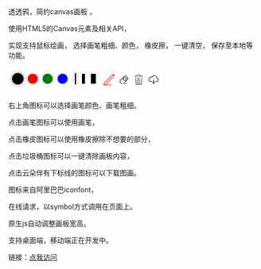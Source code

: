 透透鸦，简约canvas画板 。

使用HTML5的Canvas元素及相关API，

实现支持鼠标绘画，
选择画笔粗细、颜色，
橡皮擦，
一键清空，
保存至本地等功能。

![](./img/tuli.png)

右上角图标可以选择画笔颜色、画笔粗细。

点击画笔图标可以使用画笔，

点击橡皮图标可以使用橡皮擦除不想要的部分，

点击垃圾桶图标可以一键清除画板内容，

点击云朵伴有下标线的图标可以下载图画。

图标来自阿里巴巴iconfont，

在线请求，以symbol方式调用在页面上。

原生js自动调整画板宽高。

支持桌面端，移动端正在开发中。

链接：[点我访问](https://bznc.github.io/toutouYa/)

